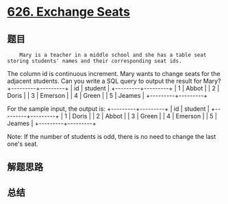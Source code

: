 # [626. Exchange Seats](https://leetcode.com/problems/exchange-seats/)

## 题目

        Mary is a teacher in a middle school and she has a table seat storing students' names and their corresponding seat ids.
The column id is continuous increment.
Mary wants to change seats for the adjacent students.
Can you write a SQL query to output the result for Mary?
+---------+---------+
|    id   | student |
+---------+---------+
|    1    | Abbot   |
|    2    | Doris   |
|    3    | Emerson |
|    4    | Green   |
|    5    | Jeames  |
+---------+---------+

For the sample input, the output is:
+---------+---------+
|    id   | student |
+---------+---------+
|    1    | Doris   |
|    2    | Abbot   |
|    3    | Green   |
|    4    | Emerson |
|    5    | Jeames  |
+---------+---------+


Note:
If the number of students is odd, there is no need to change the last one's seat.

      

## 解题思路


## 总结


